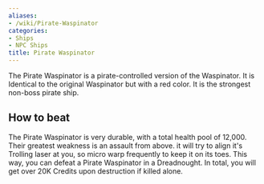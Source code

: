 ```yaml
---
aliases:
- /wiki/Pirate-Waspinator
categories:
- Ships
- NPC Ships
title: Pirate Waspinator
---
```


The Pirate Waspinator is a pirate-controlled version of the Waspinator. It is Identical to the original Waspinator but with a red color. It is the strongest non-boss pirate ship.

## How to beat 

The Pirate Waspinator is very durable, with a total health pool of 12,000. Their greatest weakness is an assault from above. it will try to align it's Trolling laser at you, so micro warp frequently to keep it on its toes. This way, you can defeat a Pirate Waspinator in a Dreadnought. In total, you will get over 20K Credits upon destruction if killed alone.
